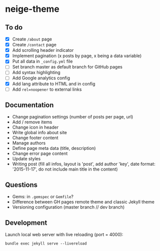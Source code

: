 # neige-theme

## To do

- [x] Create `/about` page
- [x] Create `/contact` page
- [x] Add scrolling header indicator
- [x] Implement pagination (x posts by page, x being a data variable)
- [x] Put all data in `_config.yml` file
- [ ] Set branch master as default branch for GitHub pages
- [ ] Add syntax highlighting
- [ ] Add Google analytics config
- [x] Add lang attribute to HTML and in config
- [ ] Add `rel=noopener` to external links

## Documentation

- Change pagination settings (number of posts per page, url)
- Add / remove items
- Change icon in header
- Write global info about site
- Change footer content
- Manage authors
- Define page meta data (title, description)
- Change error page content
- Update styles
- Writing post (fill all infos, layout is 'post', add author 'key', date format: '2015-11-17', do not include main title in the content)

## Questions

- Gems: in `.gemspec` or `Gemfile`?
- Difference between GH pages remote theme and classic Jekyll theme
- Versioning configuration (master branch // dev branch)

## Development

Launch local web server with live reloading (port = 4000):

```shell
bundle exec jekyll serve --livereload
```
